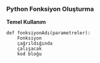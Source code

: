 ### Python Fonksiyon Oluşturma ###

**Temel Kullanım**
```
def fonksiyonAdı(parametreler):
    Fonksiyon
    çağrıldığında 
    çalışacak
    kod bloğu
```
